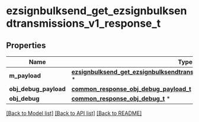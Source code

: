 # ezsignbulksend_get_ezsignbulksendtransmissions_v1_response_t

## Properties
Name | Type | Description | Notes
------------ | ------------- | ------------- | -------------
**m_payload** | [**ezsignbulksend_get_ezsignbulksendtransmissions_v1_response_m_payload_t**](ezsignbulksend_get_ezsignbulksendtransmissions_v1_response_m_payload.md) \* |  | 
**obj_debug_payload** | [**common_response_obj_debug_payload_t**](common_response_obj_debug_payload.md) \* |  | [optional] 
**obj_debug** | [**common_response_obj_debug_t**](common_response_obj_debug.md) \* |  | [optional] 

[[Back to Model list]](../README.md#documentation-for-models) [[Back to API list]](../README.md#documentation-for-api-endpoints) [[Back to README]](../README.md)


